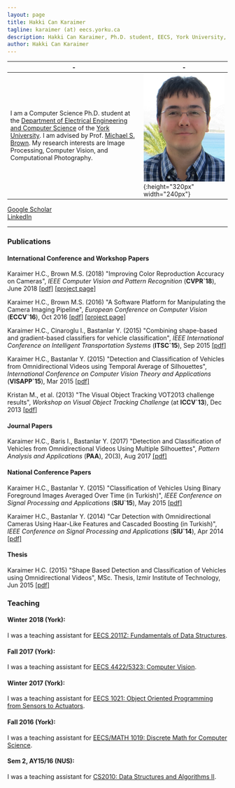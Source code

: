 ```yaml
---
layout: page
title: Hakki Can Karaimer
tagline: karaimer (at) eecs.yorku.ca
description: Hakki Can Karaimer, Ph.D. student, EECS, York University, Canada
author: Hakki Can Karaimer
---
```


| - | - |
|---|---|
| I am a Computer Science Ph.D. student at the [Department of Electrical Engineering and Computer Science](http://eecs.lassonde.yorku.ca/) of the [York University](http://www.yorku.ca/index.html). I am advised by Prof. [Michael S. Brown](http://www.cse.yorku.ca/~mbrown/). My research interests are Image Processing, Computer Vision, and Computational Photography.    | ![](/image/profile_pic.png){:height="320px" width="240px"} |

[Google Scholar](https://scholar.google.com/citations?user=jhlnGS4AAAAJ&hl=en)  
[LinkedIn](https://www.linkedin.com/in/karaimer)  

---

### Publications  

#### International Conference and Workshop Papers

Karaimer H.C., Brown M.S.  (2018) "Improving Color Reproduction Accuracy on Cameras", *IEEE Computer Vision and Pattern Recognition* (**CVPR`18**),  June 2018 [[pdf]](/paper/Karaimer_Brown_CVPR18.pdf) [[project page]](https://karaimer.github.io/camera-color/)  

Karaimer H.C., Brown M.S.  (2016) "A Software Platform for Manipulating the Camera Imaging Pipeline", *European Conference on Computer Vision* (**ECCV`16**),  Oct 2016 [[pdf]](/paper/Karaimer_Brown_ECCV16.pdf) [[project page]](https://karaimer.github.io/camera-pipeline)  

Karaimer H.C., Cinaroglu I., Bastanlar Y.  (2015) "Combining shape-based and gradient-based classifiers for vehicle classification", *IEEE International Conference on Intelligent Transportation Systems* (**ITSC`15**), Sep 2015 [[pdf]](/paper/Karaimer_et_al_ITSC15.pdf)  

Karaimer H.C., Bastanlar Y.  (2015) "Detection and Classification of Vehicles from Omnidirectional Videos using Temporal Average of Silhouettes", *International Conference on Computer Vision Theory and Applications* (**VISAPP`15**), Mar 2015 [[pdf]](/paper/Karaimer_Bastanlar_VISAPP15.pdf)  

Kristan M., et al.  (2013) "The Visual Object Tracking VOT2013 challenge results", *Workshop on Visual Object Tracking Challenge* (at **ICCV`13**), Dec 2013 [[pdf]](http://www.cv-foundation.org//openaccess/content_iccv_workshops_2013/W03/papers/Kristan_The_Visual_Object_2013_ICCV_paper.pdf)  

#### Journal Papers
Karaimer H.C., Baris I., Bastanlar Y. (2017) "Detection and Classification of Vehicles from Omnidirectional Videos Using Multiple Silhouettes", *Pattern Analysis and Applications* (**PAA**), 20(3), Aug 2017 [[pdf]](/paper/Karaimer_et_al_PAAA_AAM.pdf)

#### National Conference Papers

Karaimer H.C., Bastanlar Y.  (2015) "Classification of Vehicles Using Binary Foreground Images Averaged Over Time (in Turkish)", *IEEE Conference on Signal Processing and Applications* (**SIU`15**), May 2015 [[pdf]](/paper/Karaimer_Bastanlar_SIU2015.pdf)  

Karaimer H.C., Bastanlar Y.  (2014) "Car Detection with Omnidirectional Cameras Using Haar-Like Features and Cascaded Boosting (in Turkish)", *IEEE Conference on Signal Processing and Applications* (**SIU`14**), Apr 2014 [[pdf]](/paper/Karaimer_Bastanlar_SIU2014.pdf)  

#### Thesis

Karaimer H.C.  (2015) "Shape Based Detection and Classification of Vehicles using Omnidirectional Videos", MSc. Thesis, Izmir Institute of Technology, Jun 2015 [[pdf]](/paper/Karaimer_MSc_Thesis.pdf)  

### Teaching  

#### Winter 2018 (York):  
 
I was a teaching assistant for [EECS 2011Z: Fundamentals of Data Structures](https://www.eecs.yorku.ca/course_archive/2017-18/W/2011Z/).  

#### Fall 2017 (York):  
 
I was a teaching assistant for [EECS 4422/5323: Computer Vision](https://wiki.eecs.yorku.ca/course_archive/2017-18/F/4422/).  

#### Winter 2017 (York):  
 
I was a teaching assistant for [EECS 1021: Object Oriented Programming from Sensors to Actuators](http://www.eecs.yorku.ca/course_archive/2016-17/W/1021/).  

#### Fall 2016 (York):  
 
I was a teaching assistant for [EECS/MATH 1019: Discrete Math for Computer Science](http://www.cs.yorku.ca/~jarek/courses/1019/F16/).  

#### Sem 2, AY15/16 (NUS):  
 
I was a teaching assistant for [CS2010: Data Structures and Algorithms II](http://www.comp.nus.edu.sg/~brown/cs2010/).  
